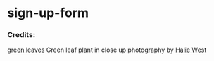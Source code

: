 # sign-up-form

### Credits:

[green leaves](images/leaves.jpg)
Green leaf plant in close up photography by [Halie West](https://unsplash.com/photos/green-leaf-plant-in-close-up-photography-25xggax4bSA)
